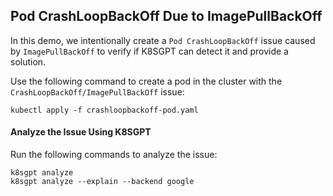 ## Pod CrashLoopBackOff Due to ImagePullBackOff

In this demo, we intentionally create a `Pod CrashLoopBackOff` issue caused by `ImagePullBackOff` to verify if K8SGPT can detect it and provide a solution.

Use the following command to create a pod in the cluster with the `CrashLoopBackOff/ImagePullBackOff` issue:
```
kubectl apply -f crashloopbackoff-pod.yaml
```

#### Analyze the Issue Using K8SGPT

Run the following commands to analyze the issue:
```
k8sgpt analyze
k8sgpt analyze --explain --backend google
```
